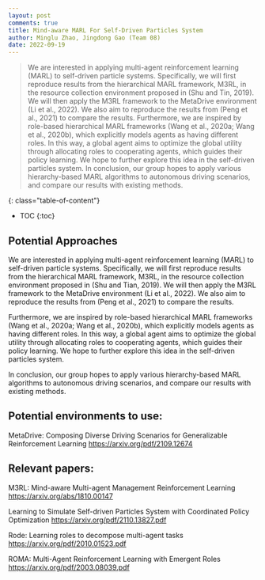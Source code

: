 ```yaml
---
layout: post
comments: true
title: Mind-aware MARL For Self-Driven Particles System
author: Minglu Zhao, Jingdong Gao (Team 08)
date: 2022-09-19
---
```



> We are interested in applying multi-agent reinforcement learning (MARL) to self-driven particle systems. Specifically, we will first reproduce results from the hierarchical MARL framework, M3RL, in the resource collection environment proposed in (Shu and Tin, 2019). We will then apply the M3RL framework to the MetaDrive environment (Li et al., 2022). We also aim to reproduce the results from (Peng et al., 2021) to compare the results. Furthermore, we are inspired by role-based hierarchical MARL frameworks (Wang et al., 2020a; Wang et al., 2020b), which explicitly models agents as having different roles. In this way, a global agent aims to optimize the global utility through allocating roles to cooperating agents, which guides their policy learning. We hope to further explore this idea in the self-driven particles system. In conclusion, our group hopes to apply various hierarchy-based MARL algorithms to autonomous driving scenarios, and compare our results with existing methods.

<!--more-->
{: class="table-of-content"}
* TOC
{:toc}

## Potential Approaches
We are interested in applying multi-agent reinforcement learning (MARL) to self-driven particle systems. Specifically, we will first reproduce results from the hierarchical MARL framework, M3RL, in the resource collection environment proposed in (Shu and Tian, 2019). We will then apply the M3RL framework to the MetaDrive environment (Li et al., 2022). We also aim to reproduce the results from (Peng et al., 2021) to compare the results. 

Furthermore, we are inspired by role-based hierarchical MARL frameworks (Wang et al., 2020a; Wang et al., 2020b), which explicitly models agents as having different roles. In this way, a global agent aims to optimize the global utility through allocating roles to cooperating agents, which guides their policy learning. We hope to further explore this idea in the self-driven particles system.

In conclusion, our group hopes to apply various hierarchy-based MARL algorithms to autonomous driving scenarios, and compare our results with existing methods.



## Potential environments to use:
MetaDrive: Composing Diverse Driving Scenarios for Generalizable Reinforcement Learning
https://arxiv.org/pdf/2109.12674


## Relevant papers:
M3RL: Mind-aware Multi-agent Management Reinforcement Learning
https://arxiv.org/abs/1810.00147

Learning to Simulate Self-driven Particles System with Coordinated Policy Optimization
https://arxiv.org/pdf/2110.13827.pdf

Rode: Learning roles to decompose multi-agent tasks
https://arxiv.org/pdf/2010.01523.pdf

ROMA: Multi-Agent Reinforcement Learning with Emergent Roles
https://arxiv.org/pdf/2003.08039.pdf
